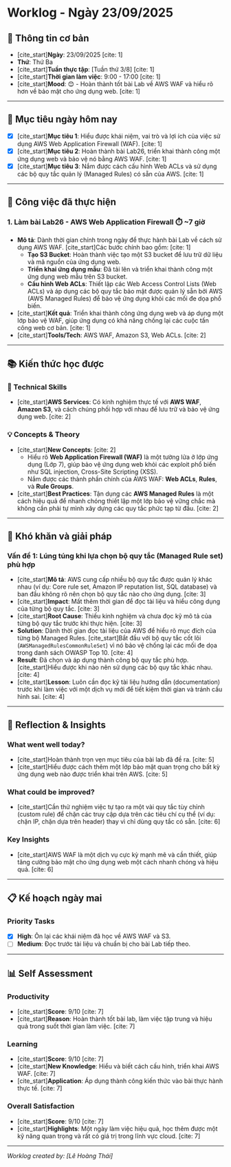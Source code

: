 # Worklog - Ngày 23/09/2025
## 📅 **Thông tin cơ bản**
- [cite_start]**Ngày**: 23/09/2025 [cite: 1]
- **Thứ**: Thứ Ba
- [cite_start]**Tuần thực tập**: [Tuần thứ 3/8] [cite: 1]
- [cite_start]**Thời gian làm việc**: 9:00 - 17:00 [cite: 1]
- [cite_start]**Mood**: 😊 - Hoàn thành tốt bài Lab về AWS WAF và hiểu rõ hơn về bảo mật cho ứng dụng web. [cite: 1]

---

## 🎯 **Mục tiêu ngày hôm nay**
- [x] [cite_start]**Mục tiêu 1**: Hiểu được khái niệm, vai trò và lợi ích của việc sử dụng AWS Web Application Firewall (WAF). [cite: 1]
- [x] [cite_start]**Mục tiêu 2**: Hoàn thành bài Lab26, triển khai thành công một ứng dụng web và bảo vệ nó bằng AWS WAF. [cite: 1]
- [x] [cite_start]**Mục tiêu 3**: Nắm được cách cấu hình Web ACLs và sử dụng các bộ quy tắc quản lý (Managed Rules) có sẵn của AWS. [cite: 1]

---

## 💼 **Công việc đã thực hiện**

### 1. Làm bài Lab26 - AWS Web Application Firewall ⏱️ ~7 giờ
- **Mô tả**: Dành thời gian chính trong ngày để thực hành bài Lab về cách sử dụng AWS WAF. [cite_start]Các bước chính bao gồm: [cite: 1]
    - **Tạo S3 Bucket**: Hoàn thành việc tạo một S3 bucket để lưu trữ dữ liệu và mã nguồn của ứng dụng web.
    - **Triển khai ứng dụng mẫu**: Đã tải lên và triển khai thành công một ứng dụng web mẫu trên S3 bucket.
    - **Cấu hình Web ACLs**: Thiết lập các Web Access Control Lists (Web ACLs) và áp dụng các bộ quy tắc bảo mật được quản lý sẵn bởi AWS (AWS Managed Rules) để bảo vệ ứng dụng khỏi các mối đe dọa phổ biến.
- [cite_start]**Kết quả**: Triển khai thành công ứng dụng web và áp dụng một lớp bảo vệ WAF, giúp ứng dụng có khả năng chống lại các cuộc tấn công web cơ bản. [cite: 1]
- [cite_start]**Tools/Tech**: AWS WAF, Amazon S3, Web ACLs. [cite: 2]

---

## 📚 **Kiến thức học được**

### 🔧 Technical Skills
- [cite_start]**AWS Services**: Có kinh nghiệm thực tế với **AWS WAF**, **Amazon S3**, và cách chúng phối hợp với nhau để lưu trữ và bảo vệ ứng dụng web. [cite: 2]

### 💡 Concepts & Theory
- [cite_start]**New Concepts**: [cite: 2]
    - Hiểu rõ **Web Application Firewall (WAF)** là một tường lửa ở lớp ứng dụng (Lớp 7), giúp bảo vệ ứng dụng web khỏi các exploit phổ biến như SQL injection, Cross-Site Scripting (XSS).
    - Nắm được các thành phần chính của AWS WAF: **Web ACLs**, **Rules**, và **Rule Groups**.
- [cite_start]**Best Practices**: Tận dụng các **AWS Managed Rules** là một cách hiệu quả để nhanh chóng thiết lập một lớp bảo vệ vững chắc mà không cần phải tự mình xây dựng các quy tắc phức tạp từ đầu. [cite: 2]

---

## 🚧 **Khó khăn và giải pháp**

### Vấn đề 1: Lúng túng khi lựa chọn bộ quy tắc (Managed Rule set) phù hợp
- [cite_start]**Mô tả**: AWS cung cấp nhiều bộ quy tắc được quản lý khác nhau (ví dụ: Core rule set, Amazon IP reputation list, SQL database) và ban đầu không rõ nên chọn bộ quy tắc nào cho ứng dụng. [cite: 3]
- [cite_start]**Impact**: Mất thêm thời gian để đọc tài liệu và hiểu công dụng của từng bộ quy tắc. [cite: 3]
- [cite_start]**Root Cause**: Thiếu kinh nghiệm và chưa đọc kỹ mô tả của từng bộ quy tắc trước khi thực hiện. [cite: 3]
- **Solution**: Dành thời gian đọc tài liệu của AWS để hiểu rõ mục đích của từng bộ Managed Rules. [cite_start]Bắt đầu với bộ quy tắc cốt lõi (`AWSManagedRulesCommonRuleSet`) vì nó bảo vệ chống lại các mối đe dọa trong danh sách OWASP Top 10. [cite: 4]
- **Result**: Đã chọn và áp dụng thành công bộ quy tắc phù hợp. [cite_start]Hiểu được khi nào nên sử dụng các bộ quy tắc khác nhau. [cite: 4]
- [cite_start]**Lesson**: Luôn cần đọc kỹ tài liệu hướng dẫn (documentation) trước khi làm việc với một dịch vụ mới để tiết kiệm thời gian và tránh cấu hình sai. [cite: 4]

---

## 💭 **Reflection & Insights**

### What went well today?
- [cite_start]Hoàn thành trọn vẹn mục tiêu của bài lab đã đề ra. [cite: 5]
- [cite_start]Hiểu được cách thêm một lớp bảo mật quan trọng cho bất kỳ ứng dụng web nào được triển khai trên AWS. [cite: 5]

### What could be improved?
- [cite_start]Cần thử nghiệm việc tự tạo ra một vài quy tắc tùy chỉnh (custom rule) để chặn các truy cập dựa trên các tiêu chí cụ thể (ví dụ: chặn IP, chặn dựa trên header) thay vì chỉ dùng quy tắc có sẵn. [cite: 6]

### Key Insights
- [cite_start]AWS WAF là một dịch vụ cực kỳ mạnh mẽ và cần thiết, giúp tăng cường bảo mật cho ứng dụng web một cách nhanh chóng và hiệu quả. [cite: 6]

---

## 📋 **Kế hoạch ngày mai**

### Priority Tasks
- [x] **High**: Ôn lại các khái niệm đã học về AWS WAF và S3.
- [ ] **Medium**: Đọc trước tài liệu và chuẩn bị cho bài Lab tiếp theo.

---

## 📊 **Self Assessment**

### Productivity
- [cite_start]**Score**: 9/10 [cite: 7]
- [cite_start]**Reason**: Hoàn thành tốt bài lab, làm việc tập trung và hiệu quả trong suốt thời gian làm việc. [cite: 7]

### Learning
- [cite_start]**Score**: 9/10 [cite: 7]
- [cite_start]**New Knowledge**: Hiểu và biết cách cấu hình, triển khai AWS WAF. [cite: 7]
- [cite_start]**Application**: Áp dụng thành công kiến thức vào bài thực hành thực tế. [cite: 7]

### Overall Satisfaction
- [cite_start]**Score**: 9/10 [cite: 7]
- [cite_start]**Highlights**: Một ngày làm việc hiệu quả, học thêm được một kỹ năng quan trọng và rất có giá trị trong lĩnh vực cloud. [cite: 7]

---
*Worklog created by: [Lê Hoàng Thái]*

